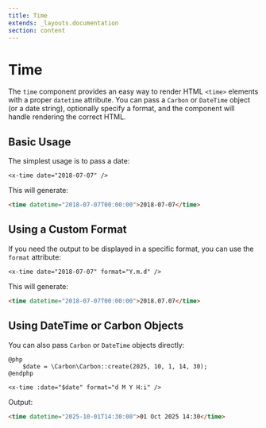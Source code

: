 ```yaml
---
title: Time
extends: _layouts.documentation
section: content
---
```


# Time

The `time` component provides an easy way to render HTML `<time>` elements with a proper `datetime` attribute. 
You can pass a `Carbon` or `DateTime` object (or a date string), optionally specify a format, and the component will handle rendering the correct HTML.

## Basic Usage

The simplest usage is to pass a date:

```blade
<x-time date="2018-07-07" />
```

This will generate:

```html
<time datetime="2018-07-07T00:00:00">2018-07-07</time>
```

## Using a Custom Format

If you need the output to be displayed in a specific format, you can use the `format` attribute:

```blade
<x-time date="2018-07-07" format="Y.m.d" />
```

This will generate:

```html
<time datetime="2018-07-07T00:00:00">2018.07.07</time>
```

## Using DateTime or Carbon Objects

You can also pass `Carbon` or `DateTime` objects directly:

```blade
@php
    $date = \Carbon\Carbon::create(2025, 10, 1, 14, 30);
@endphp

<x-time :date="$date" format="d M Y H:i" />
```

Output:

```html
<time datetime="2025-10-01T14:30:00">01 Oct 2025 14:30</time>
```
